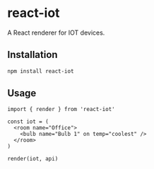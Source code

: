 # react-iot

A React renderer for IOT devices.

## Installation

```bash
npm install react-iot
```

## Usage

```tsx
import { render } from 'react-iot'

const iot = (
  <room name="Office">
    <bulb name="Bulb 1" on temp="coolest" />
  </room>
)

render(iot, api)
```
